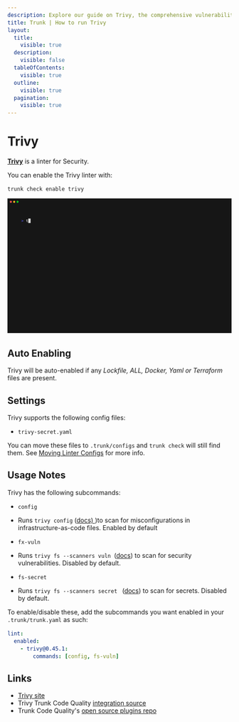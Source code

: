```yaml
---
description: Explore our guide on Trivy, the comprehensive vulnerability scanner. Learn about its features, installation, and configuration.
title: Trunk | How to run Trivy
layout:
  title:
    visible: true
  description:
    visible: false
  tableOfContents:
    visible: true
  outline:
    visible: true
  pagination:
    visible: true
---
```


# Trivy

[**Trivy**](https://github.com/aquasecurity/trivy) is a linter for Security.

You can enable the Trivy linter with:

```shell
trunk check enable trivy
```
![trivy example output](/.gitbook/assets/trivy.gif)
## Auto Enabling

Trivy will be auto-enabled if any *Lockfile, ALL, Docker, Yaml or Terraform* files are present.

## Settings

Trivy supports the following config files:
* `trivy-secret.yaml`

You can move these files to `.trunk/configs` and `trunk check` will still find them. See [Moving Linter Configs](..#moving-linter-configs) for more info.


## Usage Notes



Trivy has the following subcommands:

* `config`

* Runs `trivy config` ([docs) ](https://aquasecurity.github.io/trivy/latest/docs/scanner/misconfiguration/))to scan for misconfigurations in infrastructure-as-code files. Enabled by default

* `fx-vuln`

* Runs `trivy fs --scanners vuln `([docs](https://aquasecurity.github.io/trivy/latest/docs/target/filesystem/)) to scan for  security vulnerabilities. Disabled by default.

* `fs-secret`

* Runs `trivy fs --scanners secret `  ([docs](https://aquasecurity.github.io/trivy/latest/docs/target/filesystem/)) to scan for secrets. Disabled by default.

To enable/disable these, add the subcommands you want enabled in your `.trunk/trunk.yaml` as such:

```yaml
lint:
  enabled:
    - trivy@0.45.1:
        commands: [config, fs-vuln]
```


## Links

- [Trivy site](https://github.com/aquasecurity/trivy)
- Trivy Trunk Code Quality [integration source](https://github.com/trunk-io/plugins/tree/main/linters/trivy)
- Trunk Code Quality's [open source plugins repo](https://github.com/trunk-io/plugins/tree/main)
